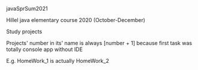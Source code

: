 javaSprSum2021

Hillel java elementary course 2020 (October-December)

Study projects

Projects' number in its' name is always [number + 1] because first task was totally console app without IDE

E.g. HomeWork_1 is actually HomeWork_2

